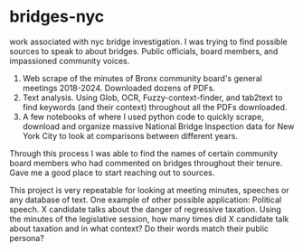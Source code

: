 # bridges-nyc
work associated with nyc bridge investigation. I was trying to find possible sources to speak to about bridges. Public officials, board members, and impassioned community voices.  
1. Web scrape of the minutes of Bronx community board's general meetings 2018-2024. Downloaded dozens of PDFs.
2. Text analysis. Using Glob, OCR, Fuzzy-context-finder, and tab2text to find keywords (and their context) throughout all the PDFs downloaded.
3. A few notebooks of where I used python code to quickly scrape, download and organize massive National Bridge Inspection data for New York City to look at comparisons between different years.

Through this process I was able to find the names of certain community board members who had commented on bridges throughout their tenure. Gave me a good place to start reaching out to sources. 

This project is very repeatable for looking at meeting minutes, speeches or any database of text.
One example of other possible application: Political speech. X candidate talks about the danger of regressive taxation. Using the minutes of the legislative session, how many times did X candidate talk about taxation and in what context? Do their words match their public persona?
